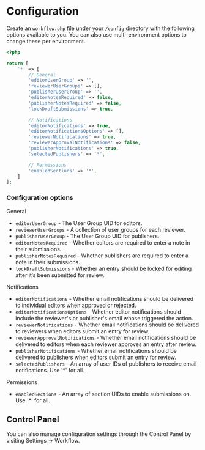 # Configuration

Create an `workflow.php` file under your `/config` directory with the following options available to you. You can also use multi-environment options to change these per environment.

```php
<?php

return [
    '*' => [
        // General
        'editorUserGroup' => '',
        'reviewerUserGroups' => [],
        'publisherUserGroup' => '',
        'editorNotesRequired' => false,
        'publisherNotesRequired' => false,
        'lockDraftSubmissions' => true,

        // Notifications
        'editorNotifications' => true,
        'editorNotificationsOptions' => [],
        'reviewerNotifications' => true,
        'reviewerApprovalNotifications' => false,
        'publisherNotifications' => true,
        'selectedPublishers' => '*',

        // Permissions
        'enabledSections' => '*',
    ]
];
```

### Configuration options

General
- `editorUserGroup` - The User Group UID for editors.
- `reviewerUserGroups` - A collection of user groups for each reviewer.
- `publisherUserGroup` - The User Group UID for publishers.
- `editorNotesRequired` - Whether editors are required to enter a note in their submissions.
- `publisherNotesRequired` - Whether publishers are required to enter a note in their submissions.
- `lockDraftSubmissions` - Whether an entry should be locked for editing after it‘s been submitted for review.

Notifications
- `editorNotifications` - Whether email notifications should be delivered to individual editors when approved or rejected.
- `editorNotificationsOptions` - Whether editor notifications should include the reviewer's or publisher's email whose triggered the action.
- `reviewerNotifications` - Whether email notifications should be delivered to reviewers when editors submit an entry for review.
- `reviewerApprovalNotifications` - Whether email notifications should be delivered to editors when each reviewer approves an entry after review.
- `publisherNotifications` - Whether email notifications should be delivered to publishers when editors submit an entry for review.
- `selectedPublishers` - An array of user IDs of publishers to receive email notifications. Use '\*' for all.

Permissions
- `enabledSections` - An array of section UIDs to enable submissions on. Use '\*' for all.


## Control Panel

You can also manage configuration settings through the Control Panel by visiting Settings → Workflow.
